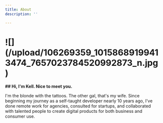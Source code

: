 ```yaml
---
title: About
description: ''

---
```

# !\[\](/upload/106269359_10158689199413474_7657023784520992873_n.jpg)

  
**## Hi, I'm Kell. Nice to meet you.**

  
I'm the blonde with the tattoos. The other gal, that's my wife. Since beginning my journey as a self-taught developer nearly 10 years ago, I've done remote work for agencies, consulted for startups, and collaborated with talented people to create digital products for both business and consumer use.